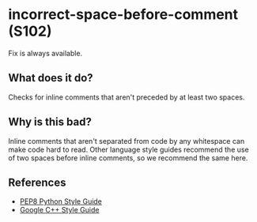 # incorrect-space-before-comment (S102)
Fix is always available.

## What does it do?
Checks for inline comments that aren't preceded by at least two spaces.

## Why is this bad?
Inline comments that aren't separated from code by any whitespace can make
code hard to read. Other language style guides recommend the use of two
spaces before inline comments, so we recommend the same here.

## References
- [PEP8 Python Style Guide](https://peps.python.org/pep-0008/)
- [Google C++ Style Guide](https://google.github.io/styleguide/cppguide.html#Horizontal_Whitespace)